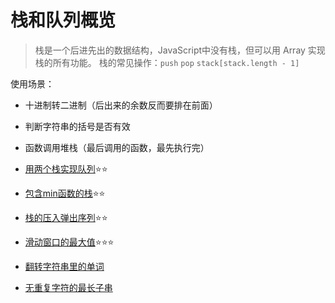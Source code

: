 # 栈和队列概览

> 栈是一个后进先出的数据结构，JavaScript中没有栈，但可以用 Array 实现栈的所有功能。
> 栈的常见操作：`push` `pop` `stack[stack.length - 1]`

使用场景：
- 十进制转二进制（后出来的余数反而要排在前面）
- 判断字符串的括号是否有效
- 函数调用堆栈（最后调用的函数，最先执行完）


- [用两个栈实现队列](./用两个栈实现队列.md)⭐⭐
- [包含min函数的栈](./包含min函数的栈.md)⭐⭐
- [栈的压入弹出序列](./栈的压入弹出序列.md)⭐⭐
- [滑动窗口的最大值](./滑动窗口的最大值.md)⭐⭐⭐
- [翻转字符串里的单词](./翻转字符串里的单词.md)
- [无重复字符的最长子串](./无重复字符的最长子串.md)